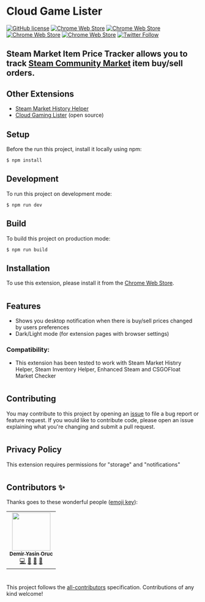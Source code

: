 # Cloud Game Lister

[![GitHub license](https://img.shields.io/badge/license-APACHE-blue.svg)](https://github.com/demiryasinoruc/steam-market-item-price-tracker/blob/master/LICENSE)
[![Chrome Web Store](https://img.shields.io/chrome-web-store/d/koclieckfnkkiiaopankjmiigmfppbbo.svg)](https://chrome.google.com/webstore/detail/steam-market-item-price-t/koclieckfnkkiiaopankjmiigmfppbbo)
[![Chrome Web Store](https://img.shields.io/chrome-web-store/stars/koclieckfnkkiiaopankjmiigmfppbbo.svg)](https://chrome.google.com/webstore/detail/steam-market-item-price-t/koclieckfnkkiiaopankjmiigmfppbbo)
[![Chrome Web Store](https://img.shields.io/chrome-web-store/rating-count/koclieckfnkkiiaopankjmiigmfppbbo.svg)](https://chrome.google.com/webstore/detail/steam-market-item-price-t/koclieckfnkkiiaopankjmiigmfppbbo)
[![Chrome Web Store](https://img.shields.io/chrome-web-store/price/koclieckfnkkiiaopankjmiigmfppbbo.svg)](https://chrome.google.com/webstore/detail/steam-market-item-price-t/koclieckfnkkiiaopankjmiigmfppbbo)
[![Twitter Follow](https://img.shields.io/twitter/follow/steamextensions)](https://twitter.com/steamextensions)

## Steam Market Item Price Tracker allows you to track [Steam Community Market](https://steamcommunity.com/market/) item buy/sell orders.

## Other Extensions

- [Steam Market History Helper](https://chrome.google.com/webstore/detail/steam-market-history-help/bmbnngnjoagodaidjcmoiadioinjhhfb)
- [Cloud Gaming Lister](https://chrome.google.com/webstore/detail/cloud-gaming-lister/cpmaennmoijiboghaekpledlgbojhdml) (open source)

## Setup

Before the run this project, install it locally using npm:

```
$ npm install
```

## Development

To run this project on development mode:

```
$ npm run dev
```

## Build

To build this project on production mode:

```
$ npm run build
```

## Installation

To use this extension, please install it from the [Chrome Web Store](https://chrome.google.com/webstore/detail/steam-market-item-price-t/koclieckfnkkiiaopankjmiigmfppbbo).

#

## Features

- Shows you desktop notification when there is buy/sell prices changed by users preferences
- Dark/Light mode (for extension pages with browser settings)

### Compatibility:

- This extension has been tested to work with Steam Market Histıry Helper, Steam Inventory Helper, Enhanced Steam and CSGOFloat Market Checker

#

## Contributing

You may contribute to this project by opening an [issue](issues) to file a bug report or feature request. If you would like to contribute code, please open an issue explaining what you're changing and submit a pull request.

#

## Privacy Policy

This extension requires permissions for "storage" and "notifications"

#

## Contributors ✨

Thanks goes to these wonderful people ([emoji key](https://allcontributors.org/docs/en/emoji-key)):

<!-- ALL-CONTRIBUTORS-LIST:START -->

<table>
   <tr>
      <td align="center">
         <a href="https://github.com/demiryasinoruc">
         <img src="https://avatars0.githubusercontent.com/u/937795?v=4" width="100px;" alt=""/><br /><sub><b>Demir Yasin Oruc</b></sub>
         </a><br />
           <a href="https://github.com/demiryasinoruc/steam-market-item-price-tracker/commits?author=demiryasinoruc" title="Code">💻</a>
           <a href="#ideas-aducad-cgl" title="Ideas, Planning, & Feedback">🤔</a>
           <a href="#maintenance-demiryasinoruc" title="Maintenance">🚧</a> <a href="https://github.com/demiryasinoruc/steam-market-item-price-tracker/pulls?q=is%3Apr+reviewed-by%3Ademiryasinoruc" title="Reviewed Pull Requests">👀</a>
      </td>
   </tr>
</table>
<!-- ALL-CONTRIBUTORS-LIST:END -->

#

This project follows the [all-contributors](https://github.com/all-contributors/all-contributors) specification. Contributions of any kind welcome!
